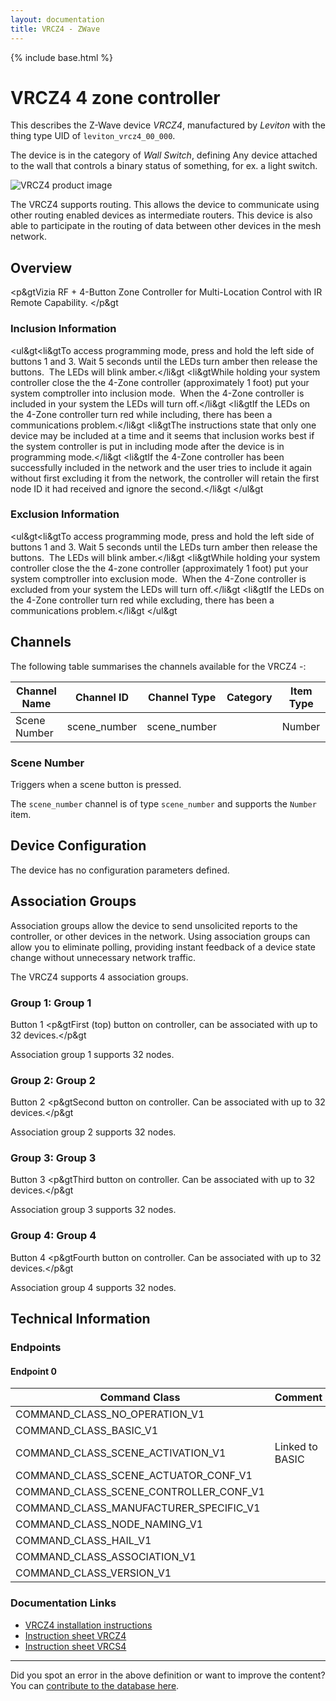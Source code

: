```yaml
---
layout: documentation
title: VRCZ4 - ZWave
---
```


{% include base.html %}

# VRCZ4 4 zone controller
This describes the Z-Wave device *VRCZ4*, manufactured by *Leviton* with the thing type UID of ```leviton_vrcz4_00_000```.

The device is in the category of *Wall Switch*, defining Any device attached to the wall that controls a binary status of something, for ex. a light switch.

![VRCZ4 product image](https://opensmarthouse.org/zwavedatabase/879/image/)


The VRCZ4 supports routing. This allows the device to communicate using other routing enabled devices as intermediate routers.  This device is also able to participate in the routing of data between other devices in the mesh network.

## Overview

<p&gtVizia RF + 4-Button Zone Controller for Multi-Location Control with IR Remote Capability. </p&gt

### Inclusion Information

<ul&gt<li&gtTo access programming mode, press and hold the left side of buttons 1 and 3. Wait 5 seconds until the LEDs turn amber then release the buttons.  The LEDs will blink amber.</li&gt <li&gtWhile holding your system controller close the the 4-Zone controller (approximately 1 foot) put your system comptroller into inclusion mode.  When the 4-Zone controller is included in your system the LEDs will turn off.</li&gt <li&gtIf the LEDs on the 4-Zone controller turn red while including, there has been a communications problem.</li&gt <li&gtThe instructions state that only one device may be included at a time and it seems that inclusion works best if the system controller is put in including mode after the device is in programming mode.</li&gt <li&gtIf the 4-Zone controller has been successfully included in the network and the user tries to include it again without first excluding it from the network, the controller will retain the first node ID it had received and ignore the second.</li&gt </ul&gt

### Exclusion Information

<ul&gt<li&gtTo access programming mode, press and hold the left side of buttons 1 and 3. Wait 5 seconds until the LEDs turn amber then release the buttons.  The LEDs will blink amber.</li&gt <li&gtWhile holding your system controller close the the 4-zone controller (approximately 1 foot) put your system comptroller into exclusion mode.  When the 4-Zone controller is excluded from your system the LEDs will turn off.</li&gt <li&gtIf the LEDs on the 4-Zone controller turn red while excluding, there has been a communications problem.</li&gt </ul&gt

## Channels

The following table summarises the channels available for the VRCZ4 -:

| Channel Name | Channel ID | Channel Type | Category | Item Type |
|--------------|------------|--------------|----------|-----------|
| Scene Number | scene_number | scene_number |  | Number | 

### Scene Number
Triggers when a scene button is pressed.

The ```scene_number``` channel is of type ```scene_number``` and supports the ```Number``` item.



## Device Configuration

The device has no configuration parameters defined.

## Association Groups

Association groups allow the device to send unsolicited reports to the controller, or other devices in the network. Using association groups can allow you to eliminate polling, providing instant feedback of a device state change without unnecessary network traffic.

The VRCZ4 supports 4 association groups.

### Group 1: Group 1

Button 1
<p&gtFirst (top) button on controller, can be associated with up to 32 devices.</p&gt

Association group 1 supports 32 nodes.

### Group 2: Group 2

Button 2
<p&gtSecond button on controller. Can be associated with up to 32 devices.</p&gt

Association group 2 supports 32 nodes.

### Group 3: Group 3

Button 3
<p&gtThird button on controller. Can be associated with up to 32 devices.</p&gt

Association group 3 supports 32 nodes.

### Group 4: Group 4

Button 4
<p&gtFourth button on controller. Can be associated with up to 32 devices.</p&gt

Association group 4 supports 32 nodes.

## Technical Information

### Endpoints

#### Endpoint 0

| Command Class | Comment |
|---------------|---------|
| COMMAND_CLASS_NO_OPERATION_V1| |
| COMMAND_CLASS_BASIC_V1| |
| COMMAND_CLASS_SCENE_ACTIVATION_V1| Linked to BASIC|
| COMMAND_CLASS_SCENE_ACTUATOR_CONF_V1| |
| COMMAND_CLASS_SCENE_CONTROLLER_CONF_V1| |
| COMMAND_CLASS_MANUFACTURER_SPECIFIC_V1| |
| COMMAND_CLASS_NODE_NAMING_V1| |
| COMMAND_CLASS_HAIL_V1| |
| COMMAND_CLASS_ASSOCIATION_V1| |
| COMMAND_CLASS_VERSION_V1| |

### Documentation Links

* [VRCZ4 installation instructions](https://opensmarthouse.org/zwavedatabase/879/LevitonVRCZ4-Installation-Instructions.pdf)
* [Instruction sheet VRCZ4](https://opensmarthouse.org/zwavedatabase/879/Instruction-Sheet-VRCZ4.pdf)
* [Instruction sheet VRCS4](https://opensmarthouse.org/zwavedatabase/879/Instruction-Sheet-VRCS4.pdf)

---

Did you spot an error in the above definition or want to improve the content?
You can [contribute to the database here](https://opensmarthouse.org/zwavedatabase/879).
